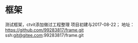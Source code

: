 # 框架
测试框架，ctvit添加做过工程整理
项目初建与2017-08-22；
地址：https://github.com/99283817/frame.git
ssh:git@gitee.com:99283817/frame.git





